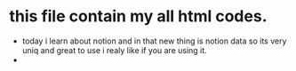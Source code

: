 # this file contain my all html codes.
- today i learn about notion and in that new thing is notion data so its very uniq and great to use i realy like if you are using it.
- 

